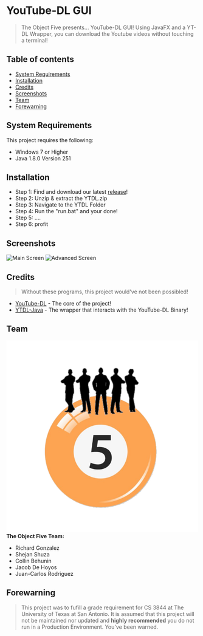 # YouTube-DL GUI
> The Object Five presents... YouTube-DL GUI!
Using JavaFX and a YT-DL Wrapper, you can download the Youtube videos without touching a terminal!
## Table of contents
* [System Requirements](#system-requirements)
* [Installation](#Installation)
* [Credits](#credits)
* [Screenshots](#screenshots)
* [Team](#team)
* [Forewarning](#Forewarning)

## System Requirements
This project requires the following:
* Windows 7 or Higher
* Java 1.8.0 Version 251

## Installation
* Step 1: Find and download our latest [release](https://github.com/rgonzal92/projectfive/releases/)!
* Step 2: Unzip & extract the YTDL.zip
* Step 3: Navigate to the YTDL Folder
* Step 4: Run the "run.bat" and your done!
* Step 5: ....
* Step 6: profit

## Screenshots
![Main Screen](./img/YTDL.png)
![Advanced Screen](./img/YTDL_Advanced.png)
## Credits
> Without these programs, this project would've not been possibled!
* [YouTube-DL](https://github.com/ytdl-org/youtube-dl) - The core of the project!
* [YTDL-Java](https://github.com/sapher/youtubedl-java) - The wrapper that interacts with the YouTube-DL Binary!

## Team
![Team Logo](./img/obj_5_logo.png)
**The Object Five Team:**
* Richard Gonzalez
* Shejan Shuza
* Collin Behunin
* Jacob De Hoyos
* Juan-Carlos Rodriguez

## Forewarning 
> This project was to fufill a grade requirement for CS 3844 at The University of Texas at San Antonio.
It is assumed that this project will not be maintained nor updated and **highly recommended** you do not run in a Production Environment. You've been warned.
